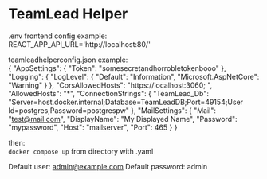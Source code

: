 # TeamLead Helper

.env frontend config example:<br>
REACT_APP_API_URL='http://localhost:80/'

teamleadhelperconfig.json example:<br>
{
  "AppSettings": {
    "Token": "somesecretandhorrobletokenbooo"
  },
  "Logging": {
    "LogLevel": {
      "Default": "Information",
      "Microsoft.AspNetCore": "Warning"
    }
  },
  "CorsAllowedHosts": "https://localhost:3060; ",
  "AllowedHosts": "*",
  "ConnectionStrings": { "TeamLead_Db": "Server=host.docker.internal;Database=TeamLeadDB;Port=49154;User Id=postgres;Password=postgrespw" },
  "MailSettings": {
    "Mail": "test@mail.com",
    "DisplayName": "My Displayed Name",
    "Password": "mypassword",
    "Host": "mailserver",
    "Port": 465
  }
}<br>


then:<br>
`docker compose up` from directory with .yaml<br>

Default user: admin@example.com
Default password: admin